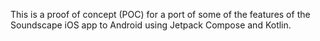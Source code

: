 This is a proof of concept (POC) for a port of some of the features of the Soundscape iOS app to Android using Jetpack Compose and Kotlin.